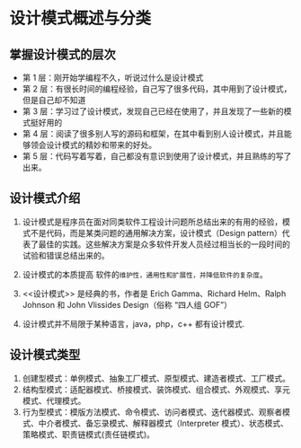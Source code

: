 # 设计模式概述与分类
## 掌握设计模式的层次
* 第 1 层：刚开始学编程不久，听说过什么是设计模式
* 第 2 层：有很长时间的编程经验，自己写了很多代码，其中用到了设计模式，但是自己却不知道
* 第 3 层：学习过了设计模式，发现自己已经在使用了，并且发现了一些新的模式挺好用的
* 第 4 层：阅读了很多别人写的源码和框架，在其中看到别人设计模式，并且能够领会设计模式的精妙和带来的好处。
* 第 5 层：代码写着写着，自己都没有意识到使用了设计模式，并且熟练的写了出来。

## 设计模式介绍
1. 设计模式是程序员在面对同类软件工程设计问题所总结出来的有用的经验，模式不是代码，而是某类问题的通用解决方案，设计模式（Design pattern）代表了最佳的实践。这些解决方案是众多软件开发人员经过相当长的一段时间的试验和错误总结出来的。

2.	设计模式的本质提高 软件的`维护性，通用性和扩展性，并降低软件的复杂度`。
3.	<<设计模式>> 是经典的书，作者是 Erich Gamma、Richard Helm、Ralph Johnson 和 John Vlissides Design（俗称  “四人组  GOF”）
4.	设计模式并不局限于某种语言，java，php，c++ 都有设计模式.

## 设计模式类型
1. 创建型模式：单例模式、抽象工厂模式、原型模式、建造者模式、工厂模式。
2.	结构型模式：适配器模式、桥接模式、装饰模式、组合模式、外观模式、享元模式、代理模式。
3.	行为型模式：模版方法模式、命令模式、访问者模式、迭代器模式、观察者模式、中介者模式、备忘录模式、解释器模式（Interpreter 模式）、状态模式、策略模式、职责链模式(责任链模式)。

